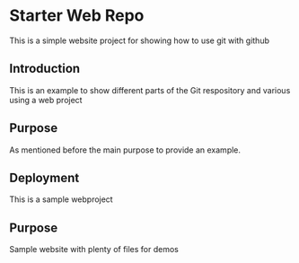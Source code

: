 # Starter Web Repo

This is a simple website project for showing how to use git with github 

## Introduction

This is an example to show different parts of the Git respository and various using a web project

## Purpose 

As mentioned before the main purpose to provide an example.

## Deployment

This is a sample webproject

## Purpose

Sample website with plenty of files for demos